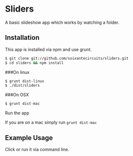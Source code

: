 # Sliders

A basic slideshow app which works by watching a folder.


## Installation

This app is installed via npm and use grunt.

``` bash
$ git clone git://github.com/soixantecircuits/sliders.git
$ cd sliders && npm install
```

###On linux

```bash
$ grunt dist-linux
$ ./dist/sliders
```

###On OSX

```bash
$ grunt dist-mac
```
Run the app

If you are on a mac simply run `grunt dist-mac`

## Example Usage

Click or run it via command line.